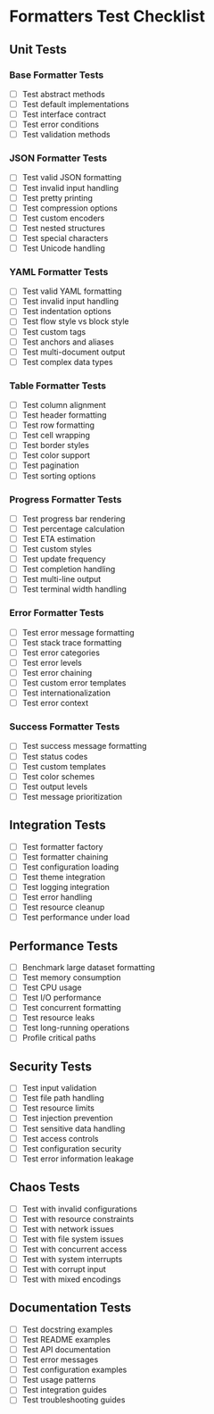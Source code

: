 # Formatters Test Checklist

## Unit Tests

### Base Formatter Tests
- [ ] Test abstract methods
- [ ] Test default implementations
- [ ] Test interface contract
- [ ] Test error conditions
- [ ] Test validation methods

### JSON Formatter Tests
- [ ] Test valid JSON formatting
- [ ] Test invalid input handling
- [ ] Test pretty printing
- [ ] Test compression options
- [ ] Test custom encoders
- [ ] Test nested structures
- [ ] Test special characters
- [ ] Test Unicode handling

### YAML Formatter Tests
- [ ] Test valid YAML formatting
- [ ] Test invalid input handling
- [ ] Test indentation options
- [ ] Test flow style vs block style
- [ ] Test custom tags
- [ ] Test anchors and aliases
- [ ] Test multi-document output
- [ ] Test complex data types

### Table Formatter Tests
- [ ] Test column alignment
- [ ] Test header formatting
- [ ] Test row formatting
- [ ] Test cell wrapping
- [ ] Test border styles
- [ ] Test color support
- [ ] Test pagination
- [ ] Test sorting options

### Progress Formatter Tests
- [ ] Test progress bar rendering
- [ ] Test percentage calculation
- [ ] Test ETA estimation
- [ ] Test custom styles
- [ ] Test update frequency
- [ ] Test completion handling
- [ ] Test multi-line output
- [ ] Test terminal width handling

### Error Formatter Tests
- [ ] Test error message formatting
- [ ] Test stack trace formatting
- [ ] Test error categories
- [ ] Test error levels
- [ ] Test error chaining
- [ ] Test custom error templates
- [ ] Test internationalization
- [ ] Test error context

### Success Formatter Tests
- [ ] Test success message formatting
- [ ] Test status codes
- [ ] Test custom templates
- [ ] Test color schemes
- [ ] Test output levels
- [ ] Test message prioritization

## Integration Tests
- [ ] Test formatter factory
- [ ] Test formatter chaining
- [ ] Test configuration loading
- [ ] Test theme integration
- [ ] Test logging integration
- [ ] Test error handling
- [ ] Test resource cleanup
- [ ] Test performance under load

## Performance Tests
- [ ] Benchmark large dataset formatting
- [ ] Test memory consumption
- [ ] Test CPU usage
- [ ] Test I/O performance
- [ ] Test concurrent formatting
- [ ] Test resource leaks
- [ ] Test long-running operations
- [ ] Profile critical paths

## Security Tests
- [ ] Test input validation
- [ ] Test file path handling
- [ ] Test resource limits
- [ ] Test injection prevention
- [ ] Test sensitive data handling
- [ ] Test access controls
- [ ] Test configuration security
- [ ] Test error information leakage

## Chaos Tests
- [ ] Test with invalid configurations
- [ ] Test with resource constraints
- [ ] Test with network issues
- [ ] Test with file system issues
- [ ] Test with concurrent access
- [ ] Test with system interrupts
- [ ] Test with corrupt input
- [ ] Test with mixed encodings

## Documentation Tests
- [ ] Test docstring examples
- [ ] Test README examples
- [ ] Test API documentation
- [ ] Test error messages
- [ ] Test configuration examples
- [ ] Test usage patterns
- [ ] Test integration guides
- [ ] Test troubleshooting guides 